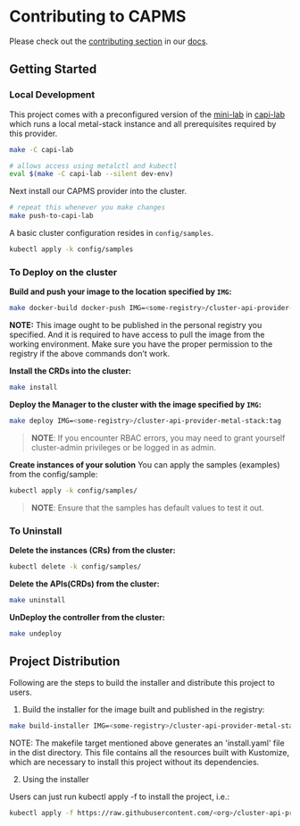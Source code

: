 # Contributing to CAPMS

Please check out the [contributing section](https://docs.metal-stack.io/stable/development/contributing/) in our [docs](https://docs.metal-stack.io/).

## Getting Started

### Local Development

This project comes with a preconfigured version of the [mini-lab](https://github.com/metal-stack/mini-lab) in [capi-lab](./capi-lab) which runs a local metal-stack instance and all prerequisites required by this provider.

```bash
make -C capi-lab

# allows access using metalctl and kubectl
eval $(make -C capi-lab --silent dev-env)
```

Next install our CAPMS provider into the cluster.

```bash
# repeat this whenever you make changes
make push-to-capi-lab
```

A basic cluster configuration resides in `config/samples`.

```bash
kubectl apply -k config/samples
```


### To Deploy on the cluster
**Build and push your image to the location specified by `IMG`:**

```sh
make docker-build docker-push IMG=<some-registry>/cluster-api-provider-metal-stack:tag
```

**NOTE:** This image ought to be published in the personal registry you specified.
And it is required to have access to pull the image from the working environment.
Make sure you have the proper permission to the registry if the above commands don’t work.

**Install the CRDs into the cluster:**

```sh
make install
```

**Deploy the Manager to the cluster with the image specified by `IMG`:**

```sh
make deploy IMG=<some-registry>/cluster-api-provider-metal-stack:tag
```

> **NOTE**: If you encounter RBAC errors, you may need to grant yourself cluster-admin
privileges or be logged in as admin.

**Create instances of your solution**
You can apply the samples (examples) from the config/sample:

```sh
kubectl apply -k config/samples/
```

>**NOTE**: Ensure that the samples has default values to test it out.

### To Uninstall
**Delete the instances (CRs) from the cluster:**

```sh
kubectl delete -k config/samples/
```

**Delete the APIs(CRDs) from the cluster:**

```sh
make uninstall
```

**UnDeploy the controller from the cluster:**

```sh
make undeploy
```

## Project Distribution

Following are the steps to build the installer and distribute this project to users.

1. Build the installer for the image built and published in the registry:

```sh
make build-installer IMG=<some-registry>/cluster-api-provider-metal-stack:tag
```

NOTE: The makefile target mentioned above generates an 'install.yaml'
file in the dist directory. This file contains all the resources built
with Kustomize, which are necessary to install this project without
its dependencies.

2. Using the installer

Users can just run kubectl apply -f <URL for YAML BUNDLE> to install the project, i.e.:

```sh
kubectl apply -f https://raw.githubusercontent.com/<org>/cluster-api-provider-metal-stack/<tag or branch>/dist/install.yaml
```
